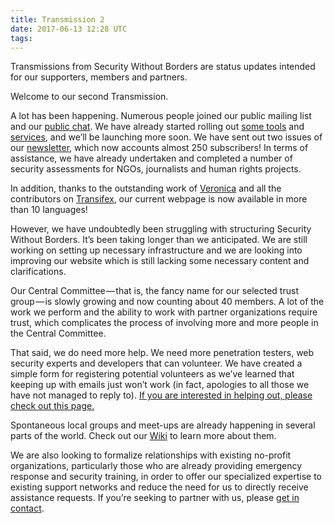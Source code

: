 ```yaml
---
title: Transmission 2
date: 2017-06-13 12:28 UTC
tags:
---
```

Transmissions from Security Without Borders are status updates intended for our supporters, members and partners.

Welcome to our second Transmission.

A lot has been happening. Numerous people joined our public mailing list and our [public chat](https://chat.securitywithoutborders.org/). We have already started rolling
out [some tools](https://github.com/securitywithoutborders/hardentools) and [services](https://twitter.com/swborders/status/834490202693500941), and we’ll be launching more soon. We have sent out two issues of our [newsletter](https://newsletter.securitywithoutborders.org/subscription/S19JGWrvg), which now accounts
almost 250 subscribers! In terms of assistance, we have already undertaken and completed a number of security assessments for 
NGOs, journalists and human rights projects.

In addition, thanks to the outstanding work of [Veronica](https://twitter.com/verovaleros) and all the contributors on 
[Transifex](https://www.transifex.com/security-without-borders/), our current webpage is now available in more than 10 languages!

However, we have undoubtedly been struggling with structuring Security Without Borders. It’s been taking longer than we anticipated.
We are still working on setting up necessary infrastructure and we are looking into improving our website which is still lacking
some necessary content and clarifications.

Our Central Committee — that is, the fancy name for our selected trust group — is slowly growing and now counting about 40 members. 
A lot of the work we perform and the ability to work with partner organizations require trust, which complicates the process of 
involving more and more people in the Central Committee.

That said, we do need more help. We need more penetration testers, web security experts and developers that can volunteer. 
We have created a simple form for registering potential volunteers as we’ve learned that keeping up with emails just won’t 
work (in fact, apologies to all those we have not managed to reply to). [If you are interested in helping out, please check out this page.](https://securitywithoutborders.org/volunteer.html)

Spontaneous local groups and meet-ups are already happening in several parts of the world. Check out our [Wiki](https://wiki.securitywithoutborders.org) 
to learn more about them.

We are also looking to formalize relationships with existing no-profit organizations, particularly those who are already providing
emergency response and security training, in order to offer our specialized expertise to existing support networks and reduce the
need for us to directly receive assistance requests. If you’re seeking to partner with us, please [get in contact](mailto:info@securitywithoutborders.org).

